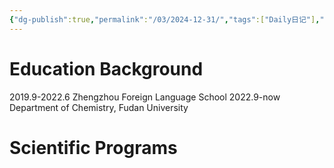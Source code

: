 ```yaml
---
{"dg-publish":true,"permalink":"/03/2024-12-31/","tags":["Daily日记"],"noteIcon":"","created":"2025-01-31T00:35","updated":"2025-07-01T13:38"}
---
```


# Education Background
2019.9-2022.6 Zhengzhou Foreign Language School
2022.9-now Department of Chemistry, Fudan University
# Scientific Programs
